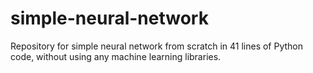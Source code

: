 # simple-neural-network
Repository for simple neural network from scratch in 41 lines of Python code, without using any machine learning libraries.
